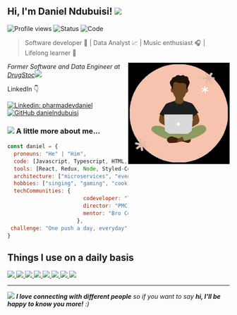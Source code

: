 <h2> Hi, I'm Daniel Ndubuisi! <img src="https://media.giphy.com/media/mGcNjsfWAjY5AEZNw6/giphy.gif" width="50"></h2>

![Profile views](https://komarev.com/ghpvc/?username=yourusername&color=blueviolet)
![Status](https://img.shields.io/badge/Always%20Learning-💡-orange)
![Code](https://img.shields.io/badge/Coding-Music%20%7C%20Web%20%7C%20AI-blue)

> Software developer 🎨 | Data Analyst 📈 | Music enthusiast 🎧 | Lifelong learner 🚀

<img align='right' src="animated.webp" width="230">
<p><em>Former Software and Data Engineer at <a href="https://www.drugstoc.com/">DrugStoc</a><img src="https://media.giphy.com/media/WUlplcMpOCEmTGBtBW/giphy.gif" width="30"> 
</em></p>
<p>LinkedIn 👇</p>

[![Linkedin: pharmadevdaniel](https://img.shields.io/badge/-pharmadevdaniel-blue?style=flat-square&logo=Linkedin&logoColor=white&link=https://www.linkedin.com/in/pharmadevdaniel/)](https://www.linkedin.com/in/pharmadevdaniel/)
[![GitHub danielndubuisi](https://img.shields.io/github/followers/danielndubuisi?label=follow&style=social)](https://github.com/danielndubuisi)


### <img src="https://media.giphy.com/media/VgCDAzcKvsR6OM0uWg/giphy.gif" width="50"> A little more about me...  

```javascript
const daniel = {
  pronouns: "He" | "Him",
  code: [Javascript, Typescript, HTML, CSS, C#, Python],
  tools: [React, Redux, Node, Styled-Components, Django, Power BI, MS tools],
  architecture: ["microservices", "event-driven", "design system pattern", "data solutions"],
  hobbies: ["singing", "gaming", "cooking"],
  techCommunities: {
                        codeveloper: "Talentpoel",
                        director: "PMC",
                        mentor: "Bro Code"
                      },
 challenge: "One push a day, everyday"
}
```

## Things I use on a daily basis

<p align="left">  
<a href="https://github.com/danielndubuisi/readme-components">
<img  src="https://readme-components.vercel.app/api?component=logo&fill=black&logo=html5&svgfill=f06629">
</a>
<a href="https://github.com/danielndubuisi/readme-components">
<img  src="https://readme-components.vercel.app/api?component=logo&fill=black&logo=CSS3&svgfill=028dd1">
</a>
<a href="https://github.com/danielndubuisi/readme-components">
<img  src="https://readme-components.vercel.app/api?component=logo&fill=black&logo=javascript&svgfill=f6df1c">
</a>
<a href="https://github.com/danielndubuisi/readme-components">
 <img  src="https://readme-components.vercel.app/api?component=logo&fill=black&logo=react&animation=spin&svgfill=15d8fe">  
 </a>
   <a href="https://github.com/danielndubuisi/readme-components">
<img  src="https://readme-components.vercel.app/api?component=logo&fill=black&logo=typescript&svgfill=2d79c7">
</a>
  <a href="https://github.com/danielndubuisi/readme-components">
<img  src="https://readme-components.vercel.app/api?component=logo&fill=black&logo=webpack&svgfill=8ed5fa">
</a>
 <a href="https://github.com/danielndubuisi/readme-components">
 <img  src="https://readme-components.vercel.app/api?component=logo&fill=black&logo=node.js&svgfill=659b60">
</a>
<a href="https://github.com/danielndubuisi/readme-components">
<img  src="https://readme-components.vercel.app/api?component=logo&fill=black&logo=github">
</a>
</p>

---

<img src="https://media.giphy.com/media/LnQjpWaON8nhr21vNW/giphy.gif" width="60"> <em><b>I love connecting with different people</b> so if you want to say <b>hi, I'll be happy to know you more!</b> :)</em>
